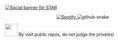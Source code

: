 <a href="https://github.com/mmdyb"><img alt="Social banner for STAR" src="https://github.com/mmdyb/mmdyb/blob/Star/assets/header.svg"/></a>
<!-- <p align="center">
<!-- <p align="center">Sorry about that. Please try refreshing and contact us if the problem persists.</p>
<p align="center">
	<a href="#">Contact Support</a> —
	<a href="#">GitHub Status</a> —
	<a href="#">@githubstatus</a>
</p> -->

<div align="center">
  <a href="https://open.spotify.com/user/31h4evlwyia3te6vtrq3gv5xipsq">
    <img src="https://novatorem.vercel.app/api/spotify" alt="Spotify">
  </a>
  <picture>
    <source media="(prefers-color-scheme: dark)" srcset="https://raw.githubusercontent.com/mmdyb/mmdyb/Star/assets/github-snake-dark.svg">
    <source media="(prefers-color-scheme: light)" srcset="https://raw.githubusercontent.com/mmdyb/mmdyb/Star/assets/github-snake.svg">
    <img alt="github-snake" src="https://raw.githubusercontent.com/mmdyb/mmdyb/Star/assets/github-snake.svg">
  </picture>
</div>


<!-- ![](https://github-profile-summary-cards.vercel.app/api/cards/profile-details?username=mmdyb&theme=monokai) -->

<!-- <a href="https://github.com/goldenstarq">
  <a href="https://discord.com/users/501787965765451786">
  <img src="https://lanyard-profile-readme.vercel.app/api/501787965765451786" align="right" />
</a> -->


<!-- ![](https://komarev.com/ghpvc/?username=CallMyNameStar&label=Views&color=blueviolet) -->

<img width="40" src="https://github.githubassets.com/images/mona-loading-default.gif"> By visit public repos, do not judge the privates!

<!-- [![Top Langs card](https://github-readme-stats.vercel.app/api/top-langs/?username=mmdyb&card_width=550&show_icons=true&border_radius=10&theme=radical)](https://github.com/mmdyb) -->
<!-- [<img src="https://now-playing-codestackr.vercel.app/api/spotify-playing" alt="GoldenStar Spotify Playing" width="350" />](https://open.spotify.com/playlist/1314n5hBhXblscSTF0XsYH?si=e5eadf9f998049b5) -->

<!-- ![](https://github-readme-stats.vercel.app/api?username=mmdyb&count_private=true&show_icons=true&border_radius=10&text_color=ffcc00&custom_title=⭐STAR)

<p><img src="https://github-readme-streak-stats.herokuapp.com/?user=mmdyb" alt="STAR" /></p>

![](https://github.com/mmdyb)<img src="https://github-readme-stats.vercel.app/api/top-langs/?username=mmdyb&layout=compact&hide=php,smarty&title_color=fff&text_color=000000" /> -->
